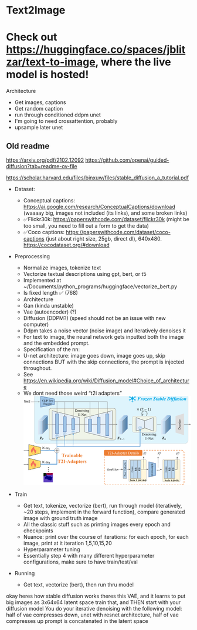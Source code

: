 # Text2Image

# Check out https://huggingface.co/spaces/jblitzar/text-to-image, where the live model is hosted!

Architecture

- Get images, captions
- Get random caption
- run through conditioned ddpm unet
- I'm going to need crossattention, probably
- upsample later unet

## Old readme

https://arxiv.org/pdf/2102.12092
https://github.com/openai/guided-diffusion?tab=readme-ov-file

https://scholar.harvard.edu/files/binxuw/files/stable_diffusion_a_tutorial.pdf

- Dataset:

  - Conceptual captions: https://ai.google.com/research/ConceptualCaptions/download (waaaay big, images not included (its links), and some broken links)
  - ✅Flickr30k: https://paperswithcode.com/dataset/flickr30k (might be too small, you need to fill out a form to get the data)
  - ✅Coco captions: https://paperswithcode.com/dataset/coco-captions (just about right size, 25gb, direct dl), 640x480. https://cocodataset.org/#download

- Preprocessing

  - Normalize images, tokenize text
  - Vectorize textual descriptions using gpt, bert, or t5
  - Implemented at ~/Documents/python_programs/huggingface/vectorize_bert.py
  - Is fixed length ✅ (768)
  - Architecture
  - Gan (kinda unstable)
  - Vae (autoencoder) (?)
  - Diffusion (DDPM?) (speed should not be an issue with new computer)
  - Ddpm takes a noise vector (noise image) and iteratively denoises it
  - For text to image, the neural network gets inputted both the image and the embedded prompt.
  - Specification of the nn:
  - U-net architecture: image goes down, image goes up, skip connections BUT with the skip connections, the prompt is injected throughout.
  - See https://en.wikipedia.org/wiki/Diffusion_model#Choice_of_architecture
  - We dont need those weird “t2i adapters”
    ![](architecture.png)

- Train
  - Get text, tokenize, vectorize (bert), run through model (iteratively, ~20 steps, implement in the forward function), compare generated image with ground truth image
  - All the classic stuff such as printing images every epoch and checkpoints
  - Nuance: print over the course of iterations: for each epoch, for each image, print at it iteration 1,5,10,15,20
  - Hyperparameter tuning
  - Essentially step 4 with many different hyperparameter configurations, make sure to have train/test/val
- Running
  - Get text, vectorize (bert), then run thru model

okay heres how stable diffusion works
theres this VAE, and it learns to put big images as 3x64x64 latent space
train that, and THEN start with your diffusion model
You do your iterative denoising with the following model:
half of vae compresses down, unet with resnet architecture, half of vae compresses up
prompt is concatenated in the latent space
